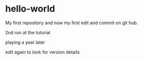 # hello-world
My first repository
and now my first edit and commit on git hub.

2nd run at the tutorial

playing a year later

edit again to look for version details
